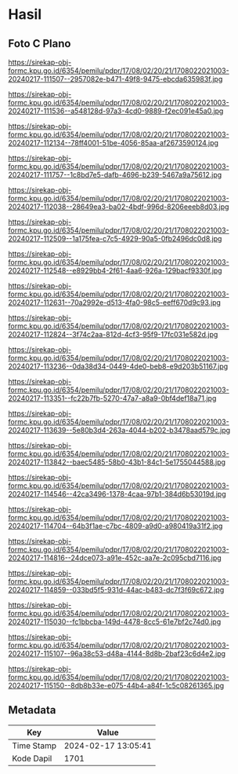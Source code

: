 # Hasil

## Foto C Plano

https://sirekap-obj-formc.kpu.go.id/6354/pemilu/pdpr/17/08/02/20/21/1708022021003-20240217-111507--2957082e-b471-49f8-9475-ebcda635983f.jpg

https://sirekap-obj-formc.kpu.go.id/6354/pemilu/pdpr/17/08/02/20/21/1708022021003-20240217-111536--a548128d-97a3-4cd0-9889-f2ec091e45a0.jpg

https://sirekap-obj-formc.kpu.go.id/6354/pemilu/pdpr/17/08/02/20/21/1708022021003-20240217-112134--78ff4001-51be-4056-85aa-af2673590124.jpg

https://sirekap-obj-formc.kpu.go.id/6354/pemilu/pdpr/17/08/02/20/21/1708022021003-20240217-111757--1c8bd7e5-dafb-4696-b239-5467a9a75612.jpg

https://sirekap-obj-formc.kpu.go.id/6354/pemilu/pdpr/17/08/02/20/21/1708022021003-20240217-112038--28649ea3-ba02-4bdf-996d-8206eeeb8d03.jpg

https://sirekap-obj-formc.kpu.go.id/6354/pemilu/pdpr/17/08/02/20/21/1708022021003-20240217-112509--1a175fea-c7c5-4929-90a5-0fb2496dc0d8.jpg

https://sirekap-obj-formc.kpu.go.id/6354/pemilu/pdpr/17/08/02/20/21/1708022021003-20240217-112548--e8929bb4-2f61-4aa6-926a-129bacf9330f.jpg

https://sirekap-obj-formc.kpu.go.id/6354/pemilu/pdpr/17/08/02/20/21/1708022021003-20240217-112631--70a2992e-d513-4fa0-98c5-eeff670d9c93.jpg

https://sirekap-obj-formc.kpu.go.id/6354/pemilu/pdpr/17/08/02/20/21/1708022021003-20240217-112824--3f74c2aa-812d-4cf3-95f9-17fc031e582d.jpg

https://sirekap-obj-formc.kpu.go.id/6354/pemilu/pdpr/17/08/02/20/21/1708022021003-20240217-113236--0da38d34-0449-4de0-beb8-e9d203b51167.jpg

https://sirekap-obj-formc.kpu.go.id/6354/pemilu/pdpr/17/08/02/20/21/1708022021003-20240217-113351--fc22b7fb-5270-47a7-a8a9-0bf4def18a71.jpg

https://sirekap-obj-formc.kpu.go.id/6354/pemilu/pdpr/17/08/02/20/21/1708022021003-20240217-113639--5e80b3d4-263a-4044-b202-b3478aad579c.jpg

https://sirekap-obj-formc.kpu.go.id/6354/pemilu/pdpr/17/08/02/20/21/1708022021003-20240217-113842--baec5485-58b0-43b1-84c1-5e1755044588.jpg

https://sirekap-obj-formc.kpu.go.id/6354/pemilu/pdpr/17/08/02/20/21/1708022021003-20240217-114546--42ca3496-1378-4caa-97b1-384d6b53019d.jpg

https://sirekap-obj-formc.kpu.go.id/6354/pemilu/pdpr/17/08/02/20/21/1708022021003-20240217-114704--64b3f1ae-c7bc-4809-a9d0-a980419a31f2.jpg

https://sirekap-obj-formc.kpu.go.id/6354/pemilu/pdpr/17/08/02/20/21/1708022021003-20240217-114816--24dce073-a91e-452c-aa7e-2c095cbd7116.jpg

https://sirekap-obj-formc.kpu.go.id/6354/pemilu/pdpr/17/08/02/20/21/1708022021003-20240217-114859--033bd5f5-931d-44ac-b483-dc7f3f69c672.jpg

https://sirekap-obj-formc.kpu.go.id/6354/pemilu/pdpr/17/08/02/20/21/1708022021003-20240217-115030--fc1bbcba-149d-4478-8cc5-61e7bf2c74d0.jpg

https://sirekap-obj-formc.kpu.go.id/6354/pemilu/pdpr/17/08/02/20/21/1708022021003-20240217-115107--96a38c53-d48a-4144-8d8b-2baf23c6d4e2.jpg

https://sirekap-obj-formc.kpu.go.id/6354/pemilu/pdpr/17/08/02/20/21/1708022021003-20240217-115150--8db8b33e-e075-44b4-a84f-1c5c08261365.jpg


## Metadata

| Key        | Value               |
| ---------- | ------------------- |
| Time Stamp | 2024-02-17 13:05:41 |
| Kode Dapil | 1701                |



